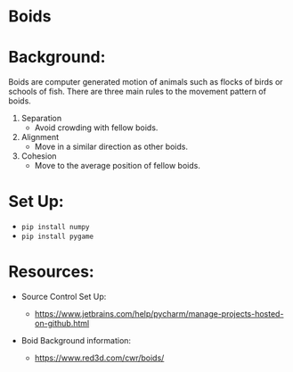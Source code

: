 # Boids

# Background:
Boids are computer generated motion of animals such as flocks of birds or schools of fish.
There are three main rules to the movement pattern of boids.

1. Separation
    - Avoid crowding with fellow boids.
2. Alignment
    - Move in a similar direction as other boids.
3. Cohesion
    - Move to the average position of fellow boids.

# Set Up:
* `pip install numpy`
* `pip install pygame`


# Resources:
* Source Control Set Up:
    * https://www.jetbrains.com/help/pycharm/manage-projects-hosted-on-github.html

* Boid Background information:
    * https://www.red3d.com/cwr/boids/


